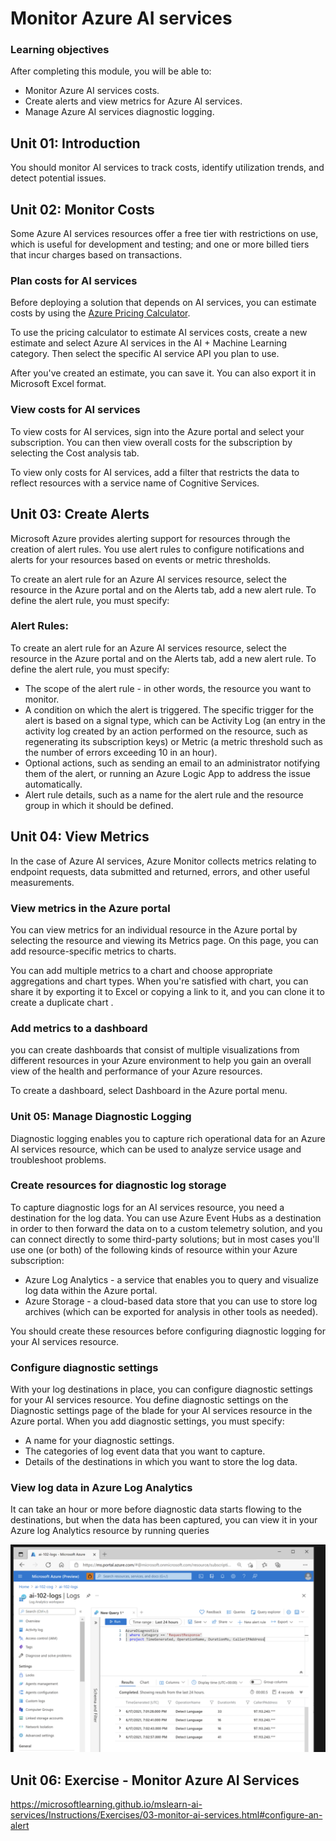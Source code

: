 # Monitor Azure AI services

### Learning objectives

After completing this module, you will be able to:
- Monitor Azure AI services costs.
- Create alerts and view metrics for Azure AI services.
- Manage Azure AI services diagnostic logging.

## Unit 01: Introduction

You should monitor AI services to track costs, identify utilization trends, and detect potential issues.


## Unit 02: Monitor Costs

Some Azure AI services resources offer a free tier with restrictions on use, which is useful for development and testing; and one or more billed tiers that incur charges based on transactions.

### Plan costs for AI services

Before deploying a solution that depends on AI services, you can estimate costs by using the [Azure Pricing Calculator](https://azure.microsoft.com/en-us/pricing/calculator/).

To use the pricing calculator to estimate AI services costs, create a new estimate and select Azure AI services in the AI + Machine Learning category. Then select the specific AI service API you plan to use.

After you've created an estimate, you can save it. You can also export it in Microsoft Excel format.

### View costs for AI services

To view costs for AI services, sign into the Azure portal and select your subscription. You can then view overall costs for the subscription by selecting the Cost analysis tab. 

To view only costs for AI services, add a filter that restricts the data to reflect resources with a service name of Cognitive Services.

## Unit 03: Create Alerts

Microsoft Azure provides alerting support for resources through the creation of alert rules. You use alert rules to configure notifications and alerts for your resources based on events or metric thresholds.

To create an alert rule for an Azure AI services resource, select the resource in the Azure portal and on the Alerts tab, add a new alert rule. To define the alert rule, you must specify:

### Alert Rules:

To create an alert rule for an Azure AI services resource, select the resource in the Azure portal and on the Alerts tab, add a new alert rule. To define the alert rule, you must specify:

- The scope of the alert rule - in other words, the resource you want to monitor.
- A condition on which the alert is triggered. The specific trigger for the alert is based on a signal type, which can be Activity Log (an entry in the activity log created by an action performed on the resource, such as regenerating its subscription keys) or Metric (a metric threshold such as the number of errors exceeding 10 in an hour).
- Optional actions, such as sending an email to an administrator notifying them of the alert, or running an Azure Logic App to address the issue automatically.
- Alert rule details, such as a name for the alert rule and the resource group in which it should be defined.

## Unit 04: View Metrics

In the case of Azure AI services, Azure Monitor collects metrics relating to endpoint requests, data submitted and returned, errors, and other useful measurements.

### View metrics in the Azure portal

You can view metrics for an individual resource in the Azure portal by selecting the resource and viewing its Metrics page. On this page, you can add resource-specific metrics to charts. 

You can add multiple metrics to a chart and choose appropriate aggregations and chart types. When you're satisfied with chart, you can share it by exporting it to Excel or copying a link to it, and you can clone it to create a duplicate chart .

### Add metrics to a dashboard

you can create dashboards that consist of multiple visualizations from different resources in your Azure environment to help you gain an overall view of the health and performance of your Azure resources.

To create a dashboard, select Dashboard in the Azure portal menu.

### Unit 05: Manage Diagnostic Logging

Diagnostic logging enables you to capture rich operational data for an Azure AI services resource, which can be used to analyze service usage and troubleshoot problems.


### Create resources for diagnostic log storage

To capture diagnostic logs for an AI services resource, you need a destination for the log data. You can use Azure Event Hubs as a destination in order to then forward the data on to a custom telemetry solution, and you can connect directly to some third-party solutions; but in most cases you'll use one (or both) of the following kinds of resource within your Azure subscription:

- Azure Log Analytics - a service that enables you to query and visualize log data within the Azure portal.
- Azure Storage - a cloud-based data store that you can use to store log archives (which can be exported for analysis in other tools as needed).

You should create these resources before configuring diagnostic logging for your AI services resource. 

### Configure diagnostic settings


With your log destinations in place, you can configure diagnostic settings for your AI services resource. You define diagnostic settings on the Diagnostic settings page of the blade for your AI services resource in the Azure portal. When you add diagnostic settings, you must specify:

- A name for your diagnostic settings.
- The categories of log event data that you want to capture.
- Details of the destinations in which you want to store the log data.


### View log data in Azure Log Analytics


It can take an hour or more before diagnostic data starts flowing to the destinations, but when the data has been captured, you can view it in your Azure log Analytics resource by running queries

![Image](./../images/logs.png)


## Unit 06: Exercise - Monitor Azure AI Services

https://microsoftlearning.github.io/mslearn-ai-services/Instructions/Exercises/03-monitor-ai-services.html#configure-an-alert

